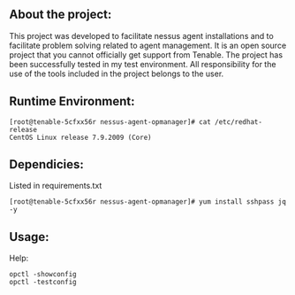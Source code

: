 About the project:
--
This project was developed to facilitate nessus agent installations and to facilitate problem solving related to agent management. It is an open source project that you cannot officially get support from Tenable. The project has been successfully tested in my test environment. All responsibility for the use of the tools included in the project belongs to the user.

Runtime Environment:
--

```
[root@tenable-5cfxx56r nessus-agent-opmanager]# cat /etc/redhat-release
CentOS Linux release 7.9.2009 (Core)
```
Dependicies:
--
Listed in requirements.txt
```
[root@tenable-5cfxx56r nessus-agent-opmanager]# yum install sshpass jq -y
```

Usage:
--
Help:
```
opctl -showconfig
opctl -testconfig
```
